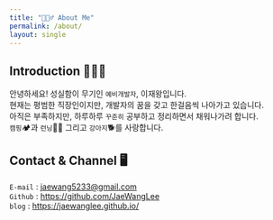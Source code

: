 ```yaml
---
title: "💁🏻‍♂️ About Me"
permalink: /about/
layout: single
---
```


## Introduction 🙋🏻‍♂️
  
안녕하세요! 성실함이 무기인 `예비개발자`, 이재왕입니다.  
현재는 평범한 직장인이지만, 개발자의 꿈을 갖고 한걸음씩 나아가고 있습니다.  
아직은 부족하지만, 하루하루 `꾸준히` 공부하고 정리하면서 채워나가려 합니다.  
`캠핑`🏕과 `런닝`🏃🏻 그리고 `강아지`🐕를 사랑합니다.  
  
## Contact & Channel 🖥
`E-mail` : jaewang5233@gmail.com  
`Github` : <https://github.com/JaeWangLee>  
`blog` : <https://jaewanglee.github.io/>
  